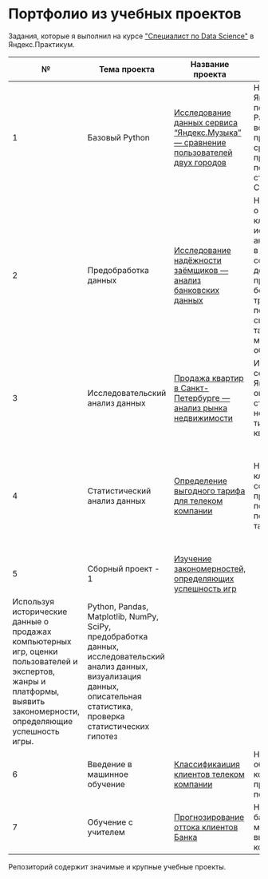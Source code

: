 # Портфолио из учебных проектов

Задания, которые я выполнил на курсе ["Специалист по Data Science"][1] в Яндекс.Практикум.  
  
| № | Тема проекта | Название проекта | Описание | Инструменты |
| --- | --- | --- | --- | --- |
| 1 | Базовый Python | [Исследование данных сервиса “Яндекс.Музыка” — сравнение пользователей двух городов](https://github.com/FedorSafonov/Projects/tree/main/yandex_praktikum_projects/%D0%AF%D0%BD%D0%B4%D0%B5%D0%BA%D1%81%20%D0%BC%D1%83%D0%B7%D1%8B%D0%BA%D0%B0) | На реальных данных Яндекс.Музыки c помощью библиотеки Pandas и её возможностей проверить данные и сравнить поведение и предпочтения пользователей двух столиц — Москвы и Санкт-Петербурга. | Python, Pandas |
| 2 | Предобработка данных | [Исследование надёжности заёмщиков — анализ банковских данных](https://github.com/FedorSafonov/Projects/tree/main/yandex_praktikum_projects/%D0%98%D1%81%D1%81%D0%BB%D0%B5%D0%B4%D0%BE%D0%B2%D0%B0%D0%BD%D0%B8%D0%B5%20%D0%BD%D0%B0%D0%B4%D1%91%D0%B6%D0%BD%D0%BE%D1%81%D1%82%D0%B8%20%D0%BF%D0%BB%D0%B0%D1%82%D0%B5%D0%BB%D1%8C%D1%89%D0%B8%D0%BA%D0%BE%D0%B2) | На основе статистики о платёжеспособности клиентов провести исследовательский анализ данных. Update: в качестве собственной дорабоктки в этом проекти я сделал больше чем требовалось - построил ручную систему скоринга, а так провел обучение моделей машинного обучения.  | предобработка данных, Python, Pandas |
| 3 | Исследовательский анализ данных | [Продажа квартир в Санкт-Петербурге — анализ рынка недвижимости](https://github.com/FedorSafonov/Projects/tree/main/yandex_praktikum_projects/%D0%98%D1%81%D1%81%D0%BB%D0%B5%D0%B4%D0%BE%D0%B2%D0%B0%D0%BD%D0%B8%D0%B5%20%D0%BE%D0%B1%D1%8A%D1%8F%D0%B2%D0%BB%D0%B5%D0%BD%D0%B8%D0%B9%20%D0%BE%20%D0%BF%D1%80%D0%BE%D0%B4%D0%B0%D0%B6%D0%B5%20%D0%BA%D0%B2%D0%B0%D1%80%D1%82%D0%B8%D1%80) | Используя данные сервиса Яндекс.Недвижимость, определить рыночную стоимость объектов недвижимости и типичные параметры квартир. | Python, Pandas, Matplotlib, исследовательский анализ данных ,визуализация данных, предобработка данных |
| 4 | Статистический анализ данных | [Определение выгодного тарифа для телеком компании](https://github.com/FedorSafonov/Projects/tree/main/yandex_praktikum_projects/%D0%9E%D0%BF%D1%80%D0%B5%D0%B4%D0%B5%D0%BB%D0%B5%D0%BD%D0%B8%D0%B5%20%D0%BF%D0%B5%D1%80%D1%81%D0%BF%D0%B5%D0%BA%D1%82%D0%B8%D0%B2%D0%BD%D0%BE%D0%B3%D0%BE%20%D1%82%D0%B0%D1%80%D0%B8%D1%84%D0%B0%20%D0%B4%D0%BB%D1%8F%20%D1%82%D0%B5%D0%BB%D0%B5%D0%BA%D0%BE%D0%BC-%D0%BA%D0%BE%D0%BC%D0%BF%D0%B0%D0%BD%D0%B8%D0%B8) | На основе данных клиентов оператора сотовой связи проанализировать поведение клиентов и поиск оптимального тарифа. | Python, Pandas, Matplotlib, NumPy, SciPy, NumPy, SciPy, визуализация данных описательная статистика, проверка статистических гипотез |
| 5 | Сборный проект - 1 | [Изучение закономерностей, определяющих успешность игр](https://github.com/FedorSafonov/Projects/tree/main/yandex_praktikum_projects/%D0%98%D1%81%D1%81%D0%BB%D0%B5%D0%B4%D0%BE%D0%B2%D0%B0%D0%BD%D0%B8%D0%B5%20%D1%80%D1%8B%D0%BD%D0%BA%D0%B0%20%D0%B2%D0%B8%D0%B4%D0%B5%D0%BE%D0%B8%D0%B3%D1%80%20(%D0%A1%D0%B1%D0%BE%D1%80%D0%BD%D1%8B%D0%B9%20%D0%BF%D1%80%D0%BE%D0%B5%D0%BA%D1%82%201)) | 
Используя исторические данные о продажах компьютерных игр, оценки пользователей и экспертов, жанры и платформы, выявить закономерности, определяющие успешность игры.  | Python, Pandas, Matplotlib, NumPy, SciPy, предобработка данных, исследовательский анализ данных, визуализация данных, описательная статистика, проверка статистических гипотез |
| 6 | Введение в машинное обучение | [Классификаиция клиентов телеком компании](https://github.com/FedorSafonov/Projects/tree/main/yandex_praktikum_projects/%D0%A0%D0%B5%D0%BA%D0%BE%D0%BC%D0%B5%D0%BD%D0%B4%D0%B0%D1%86%D0%B8%D1%8F%20%D1%82%D0%B0%D1%80%D0%B8%D1%84%D0%BE%D0%B2) | На основе данных обучить модель, которая сможет предложить клиенту подходящий тариф. | Python, Pandas, Matplotlib, NumPy, Scikit-learn |
| 7 | Обучение с учителем | [Прогнозирование оттока клиентов Банка](https://github.com/FedorSafonov/Projects/tree/main/yandex_praktikum_projects/%D0%A0%D0%B5%D0%BA%D0%BE%D0%BC%D0%B5%D0%BD%D0%B4%D0%B0%D1%86%D0%B8%D1%8F%20%D1%82%D0%B0%D1%80%D0%B8%D1%84%D0%BE%D0%B2) | На основе данных из банка, обучить модель, которая будет выявлять клиента, который может уйти | Python, Pandas, Matplotlib, NumPy, Scikit-learn |  

Репозиторий содержит значимые и крупные учебные проекты. 

[1]:https://praktikum.yandex.ru/profile/data-scientist/ 

